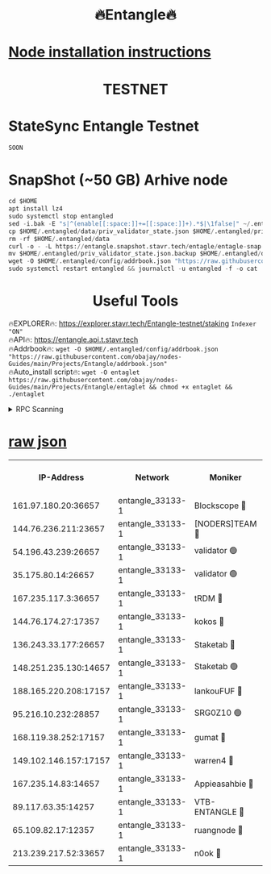 <h1 align="center"> 🔥Entangle🔥</h1>

[Node installation instructions](https://github.com/obajay/nodes-Guides/tree/main/Projects/Entangle)
=

<h1 align="center"> TESTNET</h1>

# StateSync Entangle Testnet
```python
SOON
```
# SnapShot (~50 GB) Arhive node
```python
cd $HOME
apt install lz4
sudo systemctl stop entangled
sed -i.bak -E "s|^(enable[[:space:]]+=[[:space:]]+).*$|\1false|" ~/.entangled/config/config.toml
cp $HOME/.entangled/data/priv_validator_state.json $HOME/.entangled/priv_validator_state.json.backup
rm -rf $HOME/.entangled/data
curl -o - -L https://entangle.snapshot.stavr.tech/entagle/entagle-snap.tar.lz4 | lz4 -c -d - | tar -x -C $HOME/.entangled --strip-components 2
mv $HOME/.entangled/priv_validator_state.json.backup $HOME/.entangled/data/priv_validator_state.json
wget -O $HOME/.entangled/config/addrbook.json "https://raw.githubusercontent.com/obajay/nodes-Guides/main/Projects/Entangle/addrbook.json"
sudo systemctl restart entangled && journalctl -u entangled -f -o cat
```
 <h1 align="center"> Useful Tools</h1>
 
🔥EXPLORER🔥: https://explorer.stavr.tech/Entangle-testnet/staking        `Indexer "ON"` \
🔥API🔥:      https://entangle.api.t.stavr.tech \
🔥Addrbook🔥: ```wget -O $HOME/.entangled/config/addrbook.json "https://raw.githubusercontent.com/obajay/nodes-Guides/main/Projects/Entangle/addrbook.json"``` \
🔥Auto_install script🔥:  `wget -O entaglet https://raw.githubusercontent.com/obajay/nodes-Guides/main/Projects/Entangle/entaglet && chmod +x entaglet && ./entaglet`


<details>
<summary>RPC Scanning</summary>

<h2 align="center"> We scan nodes in real time every 4 hours. And we provide the final result of RPC endpoints.
We cannot influence the operation of these nodes in any way. </h2>


```python
If Voting Power is higher than 0 --> then the Node is a validator of the network and may be subject to attack and be a potential threat to the chain.
```
```python
We marked such validators with a red symbol
```

</details>

[raw json](https://rpc-check.entangt.stavr.tech/entangt/rpc-entangt-result.json)
=


<table><tr><th>IP-Address</th><th>Network</th><th>Moniker</th><th>Latest Block Height</th><th>Earliest Block Height</th><th>Catching Up</th><th>Tx Index</th><th>Voting Power</th><th>Scan Time</th></tr><tr><td>161.97.180.20:36657</td><td>entangle_33133-1</td><td>Blockscope 🔴</td><td>1438949</td><td>1</td><td>False</td><td>off</td><td>259586473635098</td><td>2024-01-01T09:11:14.093891746UTC</td></tr><tr><td>144.76.236.211:23657</td><td>entangle_33133-1</td><td>[NODERS]TEAM 🔴</td><td>1438951</td><td>1</td><td>False</td><td>off</td><td>47049700500000000</td><td>2024-01-01T09:11:26.508400753UTC</td></tr><tr><td>54.196.43.239:26657</td><td>entangle_33133-1</td><td>validator 🟢</td><td>1438952</td><td>1</td><td>False</td><td>on</td><td>0</td><td>2024-01-01T09:11:34.543610165UTC</td></tr><tr><td>35.175.80.14:26657</td><td>entangle_33133-1</td><td>validator 🟢</td><td>1438953</td><td>1</td><td>False</td><td>on</td><td>0</td><td>2024-01-01T09:11:35.424864746UTC</td></tr><tr><td>167.235.117.3:36657</td><td>entangle_33133-1</td><td>tRDM 🔴</td><td>1438953</td><td>1</td><td>False</td><td>on</td><td>64601012040632</td><td>2024-01-01T09:11:35.651365241UTC</td></tr><tr><td>144.76.174.27:17357</td><td>entangle_33133-1</td><td>kokos 🔴</td><td>1438951</td><td>145001</td><td>False</td><td>on</td><td>89890100000000</td><td>2024-01-01T09:11:23.516233959UTC</td></tr><tr><td>136.243.33.177:26657</td><td>entangle_33133-1</td><td>Staketab 🔴</td><td>1438952</td><td>660001</td><td>False</td><td>on</td><td>95428140155031</td><td>2024-01-01T09:11:28.879215263UTC</td></tr><tr><td>148.251.235.130:14657</td><td>entangle_33133-1</td><td>Staketab 🟢</td><td>1438949</td><td>660801</td><td>False</td><td>on</td><td>0</td><td>2024-01-01T09:11:13.836534046UTC</td></tr><tr><td>188.165.220.208:17157</td><td>entangle_33133-1</td><td>lankouFUF 🔴</td><td>1438950</td><td>725001</td><td>False</td><td>on</td><td>180899900000002</td><td>2024-01-01T09:11:19.147625720UTC</td></tr><tr><td>95.216.10.232:28857</td><td>entangle_33133-1</td><td>SRG0Z10 🟢</td><td>1438949</td><td>842001</td><td>False</td><td>off</td><td>0</td><td>2024-01-01T09:11:11.561164240UTC</td></tr><tr><td>168.119.38.252:17157</td><td>entangle_33133-1</td><td>gumat 🔴</td><td>1438950</td><td>962001</td><td>False</td><td>on</td><td>314013548351851</td><td>2024-01-01T09:11:18.870749507UTC</td></tr><tr><td>149.102.146.157:17157</td><td>entangle_33133-1</td><td>warren4 🔴</td><td>1438951</td><td>1054001</td><td>False</td><td>on</td><td>339340803134742</td><td>2024-01-01T09:11:26.278112135UTC</td></tr><tr><td>167.235.14.83:14657</td><td>entangle_33133-1</td><td>Appieasahbie 🔴</td><td>1438953</td><td>1076001</td><td>False</td><td>on</td><td>44568809900999996</td><td>2024-01-01T09:11:34.793866608UTC</td></tr><tr><td>89.117.63.35:14257</td><td>entangle_33133-1</td><td>VTB-ENTANGLE 🔴</td><td>1438951</td><td>1162001</td><td>False</td><td>off</td><td>115826514071325</td><td>2024-01-01T09:11:23.841977177UTC</td></tr><tr><td>65.109.82.17:12357</td><td>entangle_33133-1</td><td>ruangnode 🔴</td><td>1438949</td><td>1312001</td><td>False</td><td>off</td><td>265186785360543</td><td>2024-01-01T09:11:14.532306446UTC</td></tr><tr><td>213.239.217.52:33657</td><td>entangle_33133-1</td><td>n0ok 🔴</td><td>1438952</td><td>1338952</td><td>False</td><td>off</td><td>46574292273662988</td><td>2024-01-01T09:11:33.191164142UTC</td></tr></table>

